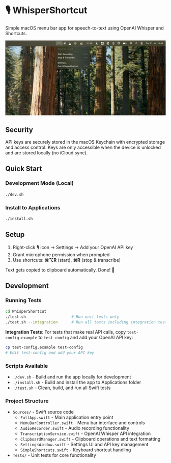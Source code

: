 # 🎙️ WhisperShortcut

Simple macOS menu bar app for speech-to-text using OpenAI Whisper and Shortcuts.

![WhisperShortcut Screenshot](screenshot.png)

## Security

API keys are securely stored in the macOS Keychain with encrypted storage and access control. Keys are only accessible when the device is unlocked and are stored locally (no iCloud sync).

## Quick Start

### Development Mode (Local)

```bash
./dev.sh
```

### Install to Applications

```bash
./install.sh
```

## Setup

1. Right-click 🎙️ icon → Settings → Add your OpenAI API key
2. Grant microphone permission when prompted  
3. Use shortcuts: **⌘⌥R** (start), **⌘R** (stop & transcribe)

Text gets copied to clipboard automatically. Done! 🎉

## Development

### Running Tests

```bash
cd WhisperShortcut
./test.sh                    # Run unit tests only
./test.sh --integration      # Run all tests including integration tests
```

**Integration Tests**: For tests that make real API calls, copy `test-config.example` to `test-config` and add your OpenAI API key:

```bash
cp test-config.example test-config
# Edit test-config and add your API key
```

### Scripts Available

- `./dev.sh` - Build and run the app locally for development
- `./install.sh` - Build and install the app to Applications folder  
- `./test.sh` - Clean, build, and run all Swift tests

### Project Structure

- `Sources/` - Swift source code
  - `FullApp.swift` - Main application entry point
  - `MenuBarController.swift` - Menu bar interface and controls
  - `AudioRecorder.swift` - Audio recording functionality
  - `TranscriptionService.swift` - OpenAI Whisper API integration
  - `ClipboardManager.swift` - Clipboard operations and text formatting
  - `SettingsWindow.swift` - Settings UI and API key management
  - `SimpleShortcuts.swift` - Keyboard shortcut handling
- `Tests/` - Unit tests for core functionality

